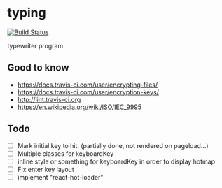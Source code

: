 # typing

[![Build Status](https://img.shields.io/travis/manonet/typing/master.svg)](https://travis-ci.org/manonet/typing)

typewriter program


## Good to know

* https://docs.travis-ci.com/user/encrypting-files/
* https://docs.travis-ci.com/user/encryption-keys/
* http://lint.travis-ci.org
* https://en.wikipedia.org/wiki/ISO/IEC_9995


## Todo

- [ ] Mark initial key to hit. (partially done, not rendered on pageload...)
- [ ] Multiple classes for keyboardKey
- [ ] inline style or something for keyboardKey in order to display hotmap
- [ ] Fix enter key layout
- [ ] implement "react-hot-loader"
